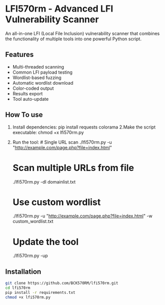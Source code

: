 # LFI570rm - Advanced LFI Vulnerability Scanner
                                                                                           
An all-in-one LFI (Local File Inclusion) vulnerability scanner that combines the functionality of multiple tools into one powerful Python script.

## Features

- Multi-threaded scanning
- Common LFI payload testing
- Wordlist-based fuzzing
- Automatic wordlist download
- Color-coded output
- Results export
- Tool auto-update

## How To use
  1. Install dependencies:
      pip install requests colorama
  2.Make the script executable:
      chmod +x lfi570rm.py
  3. Run the tool:
    # Single URL scan
     ./lfi570rm.py -u "http://example.com/page.php?file=index.html"

     # Scan multiple URLs from file
      ./lfi570rm.py -dl domainlist.txt

      # Use custom wordlist
      ./lfi570rm.py -u "http://example.com/page.php?file=index.html" -w custom_wordlist.txt

     # Update the tool
      ./lfi570rm.py -up

## Installation

```bash
git clone https://github.com/BCK570RM/lfi570rm.git
cd lfi570rm
pip install -r requirements.txt
chmod +x lfi570rm.py
